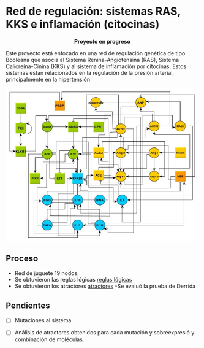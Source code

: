# Red de regulación: sistemas RAS, KKS e inflamación (citocinas)

**<p align="center"> Proyecto en progreso**

Este proyecto está enfocado en una red de regulación genética de tipo Booleana que asocia al Sistema Renina-Angiotensina (RAS), Sistema Calicreína-Cinina (KKS) y al sistema de inflamación por citocinas. Estos sistemas están relacionados en la regulación de la presión arterial, principalmente en la hipertensión
 
<img src="https://github.com/cxro-cc/red_ras_kks/blob/main/images/Red%20RAS%20modelo%2026.jpg">

## Proceso 
- Red de juguete 19 nodos.
- Se obtuvieron las reglas lógicas [reglas lógicas](https://github.com/cxro-cc/red_ras_kks/blob/main/meta/red_ras.txt)
- Se obtuvieron los atractores [atractores](https://github.com/cxro-cc/red_ras_kks/blob/main/bin/atractores_ras.r)
 -Se evaluó la prueba de Derrida
 
## Pendientes  
- [ ] Mutaciones al sistema
- [ ] Análisis de atractores obtenidos para cada mutación y sobreexpresió y combinación de moléculas.

  
